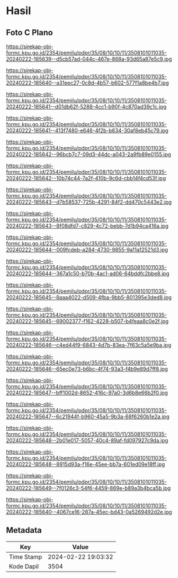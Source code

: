 # Hasil

## Foto C Plano

https://sirekap-obj-formc.kpu.go.id/2354/pemilu/pdpr/35/08/10/10/11/3508101011035-20240222-185639--d5cb57ad-044c-467e-868a-93d65a87e5c9.jpg

https://sirekap-obj-formc.kpu.go.id/2354/pemilu/pdpr/35/08/10/10/11/3508101011035-20240222-185640--a31eec27-0c8d-4b57-b602-577f1a8be4b7.jpg

https://sirekap-obj-formc.kpu.go.id/2354/pemilu/pdpr/35/08/10/10/11/3508101011035-20240222-185641--d01db62f-5288-4cc1-b90f-4c870ad39c1c.jpg

https://sirekap-obj-formc.kpu.go.id/2354/pemilu/pdpr/35/08/10/10/11/3508101011035-20240222-185641--413f7480-e646-4f2b-b634-30af8eb45c79.jpg

https://sirekap-obj-formc.kpu.go.id/2354/pemilu/pdpr/35/08/10/10/11/3508101011035-20240222-185642--96bcb7c7-09d3-44dc-a043-2a9fb89e0155.jpg

https://sirekap-obj-formc.kpu.go.id/2354/pemilu/pdpr/35/08/10/10/11/3508101011035-20240222-185642--10b74c44-7a2f-410b-9c6d-cbb14f4cd53f.jpg

https://sirekap-obj-formc.kpu.go.id/2354/pemilu/pdpr/35/08/10/10/11/3508101011035-20240222-185643--d7b58537-725b-4291-84f2-dd470c5443e2.jpg

https://sirekap-obj-formc.kpu.go.id/2354/pemilu/pdpr/35/08/10/10/11/3508101011035-20240222-185643--8f08dfd7-c829-4c72-bebb-7d1b94ca416a.jpg

https://sirekap-obj-formc.kpu.go.id/2354/pemilu/pdpr/35/08/10/10/11/3508101011035-20240222-185644--009fcdeb-a284-4730-9855-9a11a12521d3.jpg

https://sirekap-obj-formc.kpu.go.id/2354/pemilu/pdpr/35/08/10/10/11/3508101011035-20240222-185644--367a1c50-b70b-4ac1-ad06-64bddfc2bbe8.jpg

https://sirekap-obj-formc.kpu.go.id/2354/pemilu/pdpr/35/08/10/10/11/3508101011035-20240222-185645--8aaa4022-d509-4fba-9bb5-801395e3ded8.jpg

https://sirekap-obj-formc.kpu.go.id/2354/pemilu/pdpr/35/08/10/10/11/3508101011035-20240222-185645--69002377-f162-4228-b507-b4feaa8c0e2f.jpg

https://sirekap-obj-formc.kpu.go.id/2354/pemilu/pdpr/35/08/10/10/11/3508101011035-20240222-185646--c4ed44f9-6843-4d7b-83ea-7f63c5a5e9ba.jpg

https://sirekap-obj-formc.kpu.go.id/2354/pemilu/pdpr/35/08/10/10/11/3508101011035-20240222-185646--65ec0e73-b6bc-4f74-93a3-f4b9e89d7ff8.jpg

https://sirekap-obj-formc.kpu.go.id/2354/pemilu/pdpr/35/08/10/10/11/3508101011035-20240222-185647--bff1002d-8652-416c-97a0-3d6b8e66b2f0.jpg

https://sirekap-obj-formc.kpu.go.id/2354/pemilu/pdpr/35/08/10/10/11/3508101011035-20240222-185647--6c21944f-b960-45a5-9b3a-68f6260b1e2a.jpg

https://sirekap-obj-formc.kpu.go.id/2354/pemilu/pdpr/35/08/10/10/11/3508101011035-20240222-185648--2b01e017-5057-40c4-89af-fd097927c9da.jpg

https://sirekap-obj-formc.kpu.go.id/2354/pemilu/pdpr/35/08/10/10/11/3508101011035-20240222-185648--8915d93a-f16e-45ee-bb7a-601ed09e18ff.jpg

https://sirekap-obj-formc.kpu.go.id/2354/pemilu/pdpr/35/08/10/10/11/3508101011035-20240222-185649--7f0126c3-54f6-4459-869e-b89a3b4bca5b.jpg

https://sirekap-obj-formc.kpu.go.id/2354/pemilu/pdpr/35/08/10/10/11/3508101011035-20240222-185640--4067ce16-287a-45ec-bd43-0a5269492d2e.jpg


## Metadata

| Key        | Value               |
| ---------- | ------------------- |
| Time Stamp | 2024-02-22 19:03:32 |
| Kode Dapil | 3504                |




